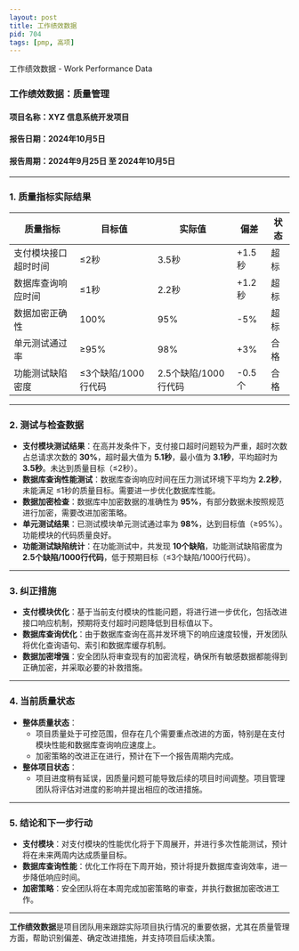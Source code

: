 ```yaml
---
layout: post
title: 工作绩效数据
pid: 704
tags: [pmp, 高项]
---
```


工作绩效数据 - Work Performance Data

### **工作绩效数据：质量管理**

#### **项目名称**：XYZ 信息系统开发项目

#### **报告日期**：2024年10月5日

#### **报告周期**：2024年9月25日 至 2024年10月5日

------

### **1. 质量指标实际结果**

| **质量指标**         | **目标值**          | **实际值**           | **偏差** | **状态** |
| -------------------- | ------------------- | -------------------- | -------- | -------- |
| 支付模块接口超时时间 | ≤2秒                | 3.5秒                | +1.5秒   | 超标     |
| 数据库查询响应时间   | ≤1秒                | 2.2秒                | +1.2秒   | 超标     |
| 数据加密正确性       | 100%                | 95%                  | -5%      | 超标     |
| 单元测试通过率       | ≥95%                | 98%                  | +3%      | 合格     |
| 功能测试缺陷密度     | ≤3个缺陷/1000行代码 | 2.5个缺陷/1000行代码 | -0.5个   | 合格     |

------

### **2. 测试与检查数据**

- **支付模块测试结果**：在高并发条件下，支付接口超时问题较为严重，超时次数占总请求次数的 **30%**，超时最大值为 **5.1秒**，最小值为 **3.1秒**，平均超时为 **3.5秒**。未达到质量目标（≤2秒）。
- **数据库查询性能测试**：数据库查询响应时间在压力测试环境下平均为 **2.2秒**，未能满足 ≤1秒的质量目标。需要进一步优化数据库性能。
- **数据加密检查**：数据库中加密数据的准确性为 **95%**，有部分数据未按照规范进行加密，需要改进加密策略。
- **单元测试结果**：已测试模块单元测试通过率为 **98%**，达到目标值（≥95%）。功能模块的代码质量良好。
- **功能测试缺陷统计**：在功能测试中，共发现 **10个缺陷**，功能测试缺陷密度为 **2.5个缺陷/1000行代码**，低于预期目标（≤3个缺陷/1000行代码）。

------

### **3. 纠正措施**

- **支付模块优化**：基于当前支付模块的性能问题，将进行进一步优化，包括改进接口响应机制，预期将支付超时问题降低到目标值以下。
- **数据库查询优化**：由于数据库查询在高并发环境下的响应速度较慢，开发团队将优化查询语句、索引和数据库缓存机制。
- **数据加密增强**：安全团队将审查现有的加密流程，确保所有敏感数据都能得到正确加密，并采取必要的补救措施。

------

### **4. 当前质量状态**

- **整体质量状态**：
  - 项目质量处于可控范围，但存在几个需要重点改进的方面，特别是在支付模块性能和数据库查询响应速度上。
  - 加密策略的改进正在进行，预计在下一个报告周期内完成。
- **整体项目状态**：
  - 项目进度稍有延误，因质量问题可能导致后续的项目时间调整。项目管理团队将评估对进度的影响并提出相应的改进措施。

------

### **5. 结论和下一步行动**

- **支付模块**：对支付模块的性能优化将于下周展开，并进行多次性能测试，预计将在未来两周内达成质量目标。
- **数据库查询性能**：优化工作将在下周开始，预计将提升数据库查询效率，进一步降低响应时间。
- **加密策略**：安全团队将在本周完成加密策略的审查，并执行数据加密改进工作。

------

**工作绩效数据**是项目团队用来跟踪实际项目执行情况的重要依据，尤其在质量管理方面，帮助识别偏差、确定改进措施，并支持项目后续决策。
